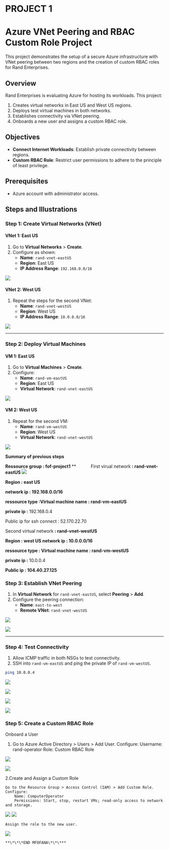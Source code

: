 # PROJECT 1
# Azure VNet Peering and RBAC Custom Role Project

This project demonstrates the setup of a secure Azure infrastructure with VNet peering between two regions and the creation of custom RBAC roles for Rand Enterprises.

## Overview
Rand Enterprises is evaluating Azure for hosting its workloads. This project:
1. Creates virtual networks in East US and West US regions.
2. Deploys test virtual machines in both networks.
3. Establishes connectivity via VNet peering.
4. Onboards a new user and assigns a custom RBAC role.

## Objectives
- **Connect Internet Workloads**: Establish private connectivity between regions.
- **Custom RBAC Role**: Restrict user permissions to adhere to the principle of least privilege.

## Prerequisites
- Azure account with administrator access.

## Steps and Illustrations

### Step 1: Create Virtual Networks (VNet)
#### VNet 1: East US
1. Go to **Virtual Networks** > **Create**.
2. Configure as shown:
   - **Name**: `rand-vnet-eastUS`
   - **Region**: East US
   - **IP Address Range**: `192.168.0.0/16`

![](images/Aspose.Words.9afeb35a-da07-4ed2-a377-ac8927ec2f3c.004.png)

#### VNet 2: West US
1. Repeat the steps for the second VNet:
   - **Name**: `rand-vnet-westUS`
   - **Region**: West US
   - **IP Address Range**: `10.0.0.0/16`


![](images/Aspose.Words.9afeb35a-da07-4ed2-a377-ac8927ec2f3c.007.png)

---

### Step 2: Deploy Virtual Machines
#### VM 1: East US
1. Go to **Virtual Machines** > **Create**.
2. Configure:
   - **Name**: `rand-vm-eastUS`
   - **Region**: East US
   - **Virtual Network**: `rand-vnet-eastUS`

![](images/Aspose.Words.9afeb35a-da07-4ed2-a377-ac8927ec2f3c.012.png)

#### VM 2: West US
1. Repeat for the second VM:
   - **Name**: `rand-vm-westUS`
   - **Region**: West US
   - **Virtual Network**: `rand-vnet-westUS`

![](images/Aspose.Words.9afeb35a-da07-4ed2-a377-ac8927ec2f3c.015.png)

**Summary of previous steps**

**Ressource group : fof-project1** 
**
`      `First virual network **: rand-vnet-eastUS ![](Aspose.Words.9afeb35a-da07-4ed2-a377-ac8927ec2f3c.016.png)**

**Region : east US**

**network ip : 192.168.0.0/16**

**ressource type :Virtual machine name : rand-vm-eastUS**

**private ip :** 192.168.0.4

Public ip for ssh connect : 52.170.22.70

Second virtual network **: rand-vnet-westUS**

**Region : west US network ip : 10.0.0.0/16** 

**ressource type : Virtual machine name : rand-vm-westUS**

**private ip :** 10.0.0.4

**Public ip : 104.40.27.125**

### Step 3: Establish VNet Peering
1. In **Virtual Network** for `rand-vnet-eastUS`, select **Peering** > **Add**.
2. Configure the peering connection:
   - **Name**: `east-to-west`
   - **Remote VNet**: `rand-vnet-westUS`

![](images/Aspose.Words.9afeb35a-da07-4ed2-a377-ac8927ec2f3c.021.png)

![](images/Aspose.Words.9afeb35a-da07-4ed2-a377-ac8927ec2f3c.022.png)

---

### Step 4: Test Connectivity
1. Allow ICMP traffic in both NSGs to test connectivity.
2. SSH into `rand-vm-eastUS` and ping the private IP of `rand-vm-westUS`.

```bash
ping 10.0.0.4
```
![](images/Aspose.Words.9afeb35a-da07-4ed2-a377-ac8927ec2f3c.025.png)

![](images/Aspose.Words.9afeb35a-da07-4ed2-a377-ac8927ec2f3c.026.png)

![](images/Aspose.Words.9afeb35a-da07-4ed2-a377-ac8927ec2f3c.027.png)

![](images/Aspose.Words.9afeb35a-da07-4ed2-a377-ac8927ec2f3c.028.png)


### Step 5: Create a Custom RBAC Role
Onboard a User

1. Go to Azure Active Directory > Users > Add User.
    Configure:
        Username: rand-operator
        Role: Custom RBAC Role

![](images/Aspose.Words.9afeb35a-da07-4ed2-a377-ac8927ec2f3c.030.png)

![](images/Aspose.Words.9afeb35a-da07-4ed2-a377-ac8927ec2f3c.031.png)

2.Create and Assign a Custom Role

    Go to the Resource Group > Access Control (IAM) > Add Custom Role.
    Configure:
        Name: ComputerOperator
        Permissions: Start, stop, restart VMs; read-only access to network and storage.
   
   ![](images/Aspose.Words.9afeb35a-da07-4ed2-a377-ac8927ec2f3c.042.png)
   ![](images/Aspose.Words.9afeb35a-da07-4ed2-a377-ac8927ec2f3c.037.png)
   
    Assign the role to the new user.

   ![](images/Aspose.Words.9afeb35a-da07-4ed2-a377-ac8927ec2f3c.043.png)

    **\*\*\*END MFOFANA\*\*\***
